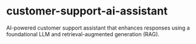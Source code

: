 # customer-support-ai-assistant
AI-powered customer support assistant that enhances responses using a foundational LLM and retrieval-augmented generation (RAG).
